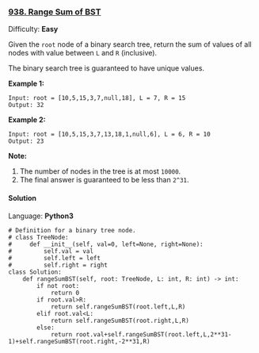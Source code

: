 ### [938\. Range Sum of BST](https://leetcode.com/problems/range-sum-of-bst/)

Difficulty: **Easy**


Given the `root` node of a binary search tree, return the sum of values of all nodes with value between `L` and `R` (inclusive).

The binary search tree is guaranteed to have unique values.


**Example 1:**

```
Input: root = [10,5,15,3,7,null,18], L = 7, R = 15
Output: 32
```


**Example 2:**

```
Input: root = [10,5,15,3,7,13,18,1,null,6], L = 6, R = 10
Output: 23
```

**Note:**

1.  The number of nodes in the tree is at most `10000`.
2.  The final answer is guaranteed to be less than `2^31`.


#### Solution

Language: **Python3**

```python3
# Definition for a binary tree node.
# class TreeNode:
#     def __init__(self, val=0, left=None, right=None):
#         self.val = val
#         self.left = left
#         self.right = right
class Solution:
    def rangeSumBST(self, root: TreeNode, L: int, R: int) -> int:
        if not root:
            return 0
        if root.val>R:
            return self.rangeSumBST(root.left,L,R)
        elif root.val<L:
            return self.rangeSumBST(root.right,L,R)
        else:
            return root.val+self.rangeSumBST(root.left,L,2**31-1)+self.rangeSumBST(root.right,-2**31,R)
```
